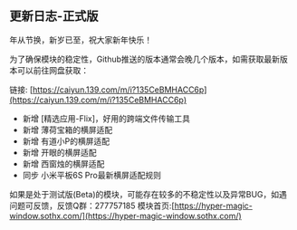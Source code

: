 ## 更新日志-正式版

年从节换，新岁已至，祝大家新年快乐！

为了确保模块的稳定性，Github推送的版本通常会晚几个版本，如需获取最新版本可以前往网盘获取：

链接: [https://caiyun.139.com/m/i?135CeBMHACC6p](https://caiyun.139.com/m/i?135CeBMHACC6p)


- 新增 [精选应用-Flix]，好用的跨端文件传输工具
- 新增 薄荷宝箱的横屏适配
- 新增 有道小P的横屏适配
- 新增 开眼的横屏适配
- 新增 西窗烛的横屏适配
- 同步 小米平板6S Pro最新横屏适配规则

如果是处于测试版(Beta)的模块，可能存在较多的不稳定性以及异常BUG，如遇问题可反馈，反馈Q群：277757185
模块首页:[https://hyper-magic-window.sothx.com/](https://hyper-magic-window.sothx.com/)